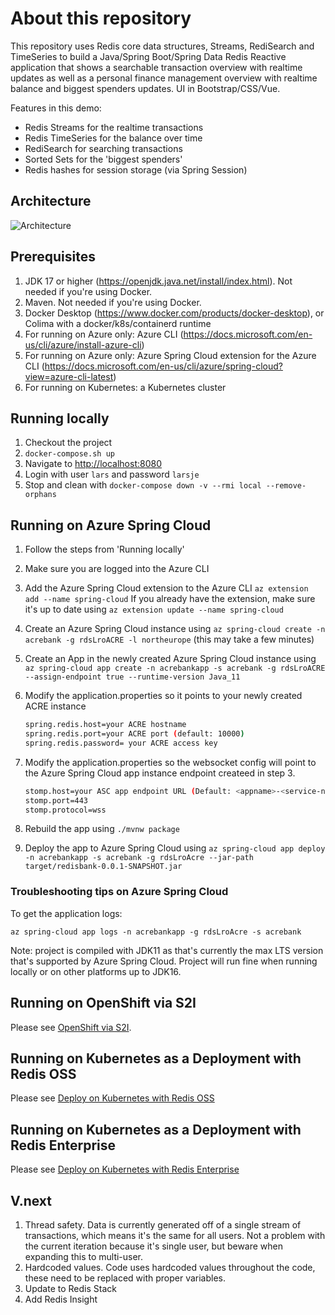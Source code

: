 # About this repository

This repository uses Redis core data structures, Streams, RediSearch and TimeSeries to build a
Java/Spring Boot/Spring Data Redis Reactive application that shows a searchable transaction overview with realtime updates
as well as a personal finance management overview with realtime balance and biggest spenders updates. UI in Bootstrap/CSS/Vue.

Features in this demo:

- Redis Streams for the realtime transactions
- Redis TimeSeries for the balance over time
- RediSearch for searching transactions
- Sorted Sets for the 'biggest spenders'
- Redis hashes for session storage (via Spring Session)

## Architecture

![Architecture](architecture.png)

## Prerequisites

1. JDK 17 or higher (<https://openjdk.java.net/install/index.html>). Not needed if you're using Docker.
1. Maven. Not needed if you're using Docker.
2. Docker Desktop (<https://www.docker.com/products/docker-desktop>), or Colima with a docker/k8s/containerd runtime
3. For running on Azure only: Azure CLI (<https://docs.microsoft.com/en-us/cli/azure/install-azure-cli>)
4. For running on Azure only: Azure Spring Cloud extension for the Azure CLI (<https://docs.microsoft.com/en-us/cli/azure/spring-cloud?view=azure-cli-latest>)
4. For running on Kubernetes: a Kubernetes cluster

## Running locally

1. Checkout the project
2. `docker-compose.sh up`
3. Navigate to <http://localhost:8080>
3. Login with user `lars` and password `larsje`
4. Stop and clean with `docker-compose down -v --rmi local --remove-orphans`

## Running on Azure Spring Cloud

1. Follow the steps from 'Running locally'
1. Make sure you are logged into the Azure CLI
1. Add the Azure Spring Cloud extension to the Azure CLI `az extension add --name spring-cloud` If you already have the extension, make sure it's up to date using `az extension update --name spring-cloud`
1. Create an Azure Spring Cloud instance using `az spring-cloud create -n acrebank -g rdsLroACRE -l northeurope` (this may take a few minutes)
1. Create an App in the newly created Azure Spring Cloud instance using `az spring-cloud app create -n acrebankapp -s acrebank -g rdsLroACRE --assign-endpoint true --runtime-version Java_11`
1. Modify the application.properties so it points to your newly created ACRE instance

    ```sh
    spring.redis.host=your ACRE hostname
    spring.redis.port=your ACRE port (default: 10000)
    spring.redis.password= your ACRE access key
    ```

1. Modify the application.properties so the websocket config will point to the Azure Spring Cloud app instance endpoint createed in step 3.

    ```sh
    stomp.host=your ASC app endpoint URL (Default: <appname>-<service-name>.azuremicroservices.io)
    stomp.port=443
    stomp.protocol=wss
    ```

1. Rebuild the app using `./mvnw package`
1. Deploy the app to Azure Spring Cloud using `az spring-cloud app deploy -n acrebankapp -s acrebank -g rdsLroAcre --jar-path target/redisbank-0.0.1-SNAPSHOT.jar`

### Troubleshooting tips on Azure Spring Cloud

To get the application logs:

`az spring-cloud app logs -n acrebankapp -g rdsLroAcre -s acrebank`

Note: project is compiled with JDK11 as that's currently the max LTS version that's supported by Azure Spring Cloud. Project will run fine when running locally or on other platforms up to JDK16.

## Running on OpenShift via S2I

Please see [OpenShift via S2I](./openshift/README.md).

## Running on Kubernetes as a Deployment with Redis OSS

Please see [Deploy on Kubernetes with Redis OSS](./kubernetes/redis-oss.md)

## Running on Kubernetes as a Deployment with Redis Enterprise

Please see [Deploy on Kubernetes with Redis Enterprise](./kubernetes/redis-enterprise.md)

## V.next

1. Thread safety. Data is currently generated off of a single stream of transactions, which means it's the same for all users. Not a problem with the current iteration because it's single user, but beware when expanding this to multi-user.
1. Hardcoded values. Code uses hardcoded values throughout the code, these need to be replaced with proper variables.
1. Update to Redis Stack
1. Add Redis Insight
